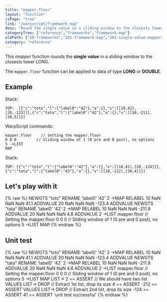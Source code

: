 ```yaml
---
title: "mapper.floor"
layout: "function"
isPage: "true"
link: "/warpscript/framework_map"
desc: "Round the single value in a sliding window to the closests lower LONG"
categoryTree: ["reference","frameworks","framework-map"]
oldPath: ["20-frameworks","201-framework-map","201-single-value-mappers","120-mapper_floor.html.md"]
category: "reference"
---
```

 

This *mapper* function rounds the **single value** in a sliding window to the closests lower LONG.

The `mapper.floor` function can be applied to data of type **LONG** or **DOUBLE**.


## Example ##

Stack:

    TOP:  [{"c":"toto","l":{"label0":"42"},"a":{},"v":[[10,42],[20,-123]]},{"c":"tata","l":{"label0":"42"},"a":{},"v":[[10,-211],[20,5]]}]

WarpScript commands:

    mapper.floor    // Setting the mapper.floor
    0 0 0         // Sliding window of 1 (0 pre and 0 post), no options
    5 ->LIST
    MAP

Stack: 

    TOP: [{"c":"toto","l":{"label0":"42"},"a":{},"v":[[10,41],[20,-124]]},{"c":"tata","l":{"label0":"42"},"a":{},"v":[[10,-212],[20,4]]}]

## Let's play with it ##

{% raw %}
<warp10-warpscript-widget>NEWGTS "toto" RENAME 
'label0' '42' 2 ->MAP RELABEL
10 NaN NaN NaN 41.1 ADDVALUE
20 NaN NaN NaN -123.4 ADDVALUE
NEWGTS "tata" RENAME 
'label0' '42' 2 ->MAP RELABEL
10 NaN NaN NaN -211.9 ADDVALUE
20 NaN NaN NaN 4.6 ADDVALUE
2 ->LIST
mapper.floor   // Setting the mapper.floor
0 0 0         // Sliding window of 1 (0 pre and 0 post), no options
5 ->LIST
MAP
</warp10-warpscript-widget>
{% endraw %}    


## Unit test ##

{% raw %}
<warp10-warpscript-widget>NEWGTS "toto" RENAME 
'label0' '42' 2 ->MAP RELABEL
10 NaN NaN NaN 41.1 ADDVALUE
20 NaN NaN NaN -123.4 ADDVALUE
NEWGTS "tata" RENAME 
'label0' '42' 2 ->MAP RELABEL
10 NaN NaN NaN -211.9 ADDVALUE
20 NaN NaN NaN 4.6 ADDVALUE
2 ->LIST
mapper.floor   // Setting the mapper.floor
0 0 0         // Sliding window of 1 (0 pre and 0 post), no options
5 ->LIST
MAP
LIST-> 2 == ASSERT    // We should have two list
VALUES LIST-> DROP    // Extract 1st list, drop its size
4 == ASSERT
-212 == ASSERT
VALUES LIST-> DROP    // Extract 2nd list, drop its size
-124 == ASSERT
41 == ASSERT
'unit test successful'
</warp10-warpscript-widget>
{% endraw %}        